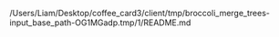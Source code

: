 /Users/Liam/Desktop/coffee_card3/client/tmp/broccoli_merge_trees-input_base_path-OG1MGadp.tmp/1/README.md
